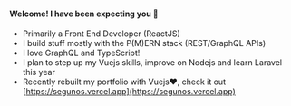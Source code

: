 #### Welcome! I have been expecting you 👋

- Primarily a Front End Developer (ReactJS)
- I build stuff mostly with the P(M)ERN stack (REST/GraphQL APIs)
- I love GraphQL and TypeScript!
- I plan to step up my Vuejs skills, improve on Nodejs and learn Laravel this year
- Recently rebuilt my portfolio with Vuejs❤️, check it out [https://segunos.vercel.app](https://segunos.vercel.app)

<!--
**Segun98/Segun98** is a ✨ _special_ ✨ repository because its `README.md` (this file) appears on your GitHub profile.
- Reading two books at the moment (I highly recommend): Javascript The Definitive Guide by David Flanagan and React Quickly: Painless Web Apps with React... by Azat Mardan 
Here are some ideas to get you started:

- 🔭 I’m currently working on ...
- 🌱 I’m currently learning ...
- 👯 I’m looking to collaborate on ...
- 🤔 I’m looking for help with ...
- 💬 Ask me about ...
- 📫 How to reach me: ...
- 😄 Pronouns: ...
- ⚡ Fun fact: ...
-->
